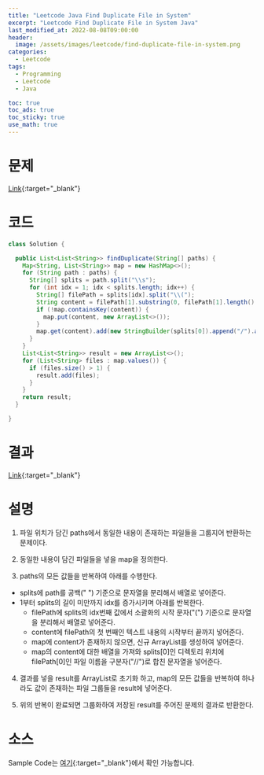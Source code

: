 ```yaml
---
title: "Leetcode Java Find Duplicate File in System"
excerpt: "Leetcode Find Duplicate File in System Java"
last_modified_at: 2022-08-08T09:00:00
header:
  image: /assets/images/leetcode/find-duplicate-file-in-system.png
categories:
  - Leetcode
tags:
  - Programming
  - Leetcode
  - Java

toc: true
toc_ads: true
toc_sticky: true
use_math: true
---
```

# 문제
[Link](https://leetcode.com/problems/find-duplicate-file-in-system/){:target="_blank"}

# 코드
```java
class Solution {

  public List<List<String>> findDuplicate(String[] paths) {
    Map<String, List<String>> map = new HashMap<>();
    for (String path : paths) {
      String[] splits = path.split("\\s");
      for (int idx = 1; idx < splits.length; idx++) {
        String[] filePath = splits[idx].split("\\(");
        String content = filePath[1].substring(0, filePath[1].length() - 1);
        if (!map.containsKey(content)) {
          map.put(content, new ArrayList<>());
        }
        map.get(content).add(new StringBuilder(splits[0]).append("/").append(filePath[0]).toString());
      }
    }
    List<List<String>> result = new ArrayList<>();
    for (List<String> files : map.values()) {
      if (files.size() > 1) {
        result.add(files);
      }
    }
    return result;
  }

}
```

# 결과
[Link](https://leetcode.com/submissions/detail/767970590/){:target="_blank"}

# 설명
1. 파일 위치가 담긴 paths에서 동일한 내용이 존재하는 파일들을 그룹지어 반환하는 문제이다.

2. 동일한 내용이 담긴 파일들을 넣을 map을 정의한다.

3. paths의 모든 값들을 반복하여 아래를 수행한다.
- splits에 path를 공백(" ") 기준으로 문자열을 분리해서 배열로 넣어준다.
- 1부터 splits의 길이 미만까지 idx를 증가시키며 아래를 반복한다.
  - filePath에 splits의 idx번째 값에서 소괄화의 시작 문자("(") 기준으로 문자열을 분리해서 배열로 넣어준다.
  - content에 filePath의 첫 번째인 텍스트 내용의 시작부터 끝까지 넣어준다.
  - map에 content가 존재하지 않으면, 신규 ArrayList를 생성하여 넣어준다.
  - map의 content에 대한 배열을 가져와 splits[0]인 디렉토리 위치에 filePath[0]인 파일 이름을 구분자("//")로 합친 문자열을 넣어준다.

4. 결과를 넣을 result를 ArrayList로 초기화 하고, map의 모든 값들을 반복하여 하나라도 값이 존재하는 파일 그룹들을 result에 넣어준다.

5. 위의 반복이 완료되면 그룹화하여 저장된 result를 주어진 문제의 결과로 반환한다.

# 소스
Sample Code는 [여기](https://github.com/GracefulSoul/leetcode/blob/master/src/main/java/gracefulsoul/problems/FindDuplicateFileInSystem.java){:target="_blank"}에서 확인 가능합니다.